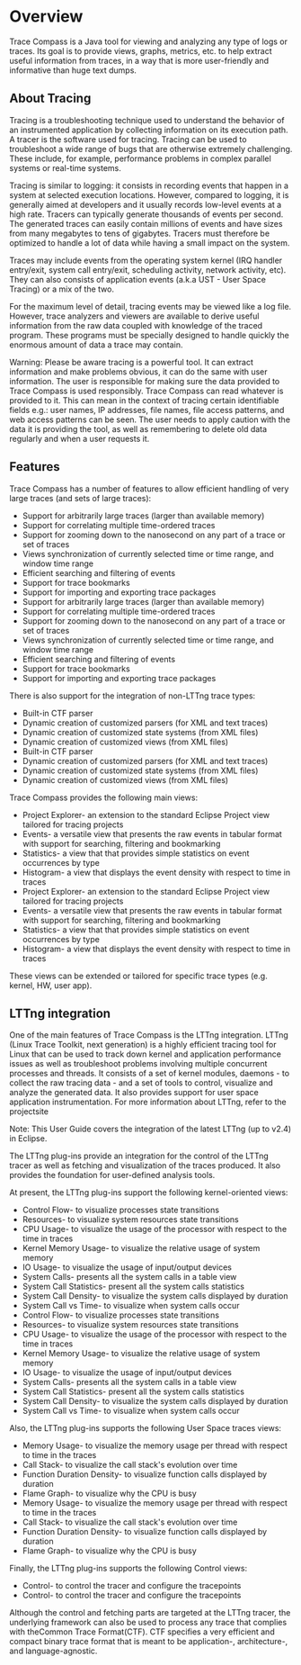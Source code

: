 # Overview

Trace Compass is a Java tool for viewing and analyzing any type of logs or traces. Its goal is to provide views, graphs, metrics, etc. to help extract useful information from traces, in a way that is more user-friendly and informative than huge text dumps.

## About Tracing

Tracing is a troubleshooting technique used to understand the behavior of an instrumented application by collecting information on its execution path. A tracer is the software used for tracing. Tracing can be used to troubleshoot a wide range of bugs that are otherwise extremely challenging. These include, for example, performance problems in complex parallel systems or real-time systems.

Tracing is similar to logging: it consists in recording events that happen in a system at selected execution locations. However, compared to logging, it is generally aimed at developers and it usually records low-level events at a high rate. Tracers can typically generate thousands of events per second. The generated traces can easily contain millions of events and have sizes from many megabytes to tens of gigabytes. Tracers must therefore be optimized to handle a lot of data while having a small impact on the system.

Traces may include events from the operating system kernel (IRQ handler entry/exit, system call entry/exit, scheduling activity, network activity, etc). They can also consists of application events (a.k.a UST - User Space Tracing) or a mix of the two.

For the maximum level of detail, tracing events may be viewed like a log file. However, trace analyzers and viewers are available to derive useful information from the raw data coupled with knowledge of the traced program. These programs must be specially designed to handle quickly the enormous amount of data a trace may contain.

Warning: Please be aware tracing is a powerful tool. It can extract information and make problems obvious, it can do the same with user information. The user is responsible for making sure the data provided to Trace Compass is used responsibly. Trace Compass can read whatever is provided to it. This can mean in the context of tracing certain identifiable fields e.g.: user names, IP addresses, file names, file access patterns, and web access patterns can be seen. The user needs to apply caution with the data it is providing the tool, as well as remembering to delete old data regularly and when a user requests it.

## Features

Trace Compass has a number of features to allow efficient handling of very large traces (and sets of large traces):
- Support for arbitrarily large traces (larger than available memory)
- Support for correlating multiple time-ordered traces
- Support for zooming down to the nanosecond on any part of a trace or set of traces
- Views synchronization of currently selected time or time range, and window time range
- Efficient searching and filtering of events
- Support for trace bookmarks
- Support for importing and exporting trace packages
- Support for arbitrarily large traces (larger than available memory)
- Support for correlating multiple time-ordered traces
- Support for zooming down to the nanosecond on any part of a trace or set of traces
- Views synchronization of currently selected time or time range, and window time range
- Efficient searching and filtering of events
- Support for trace bookmarks
- Support for importing and exporting trace packages

There is also support for the integration of non-LTTng trace types:
- Built-in CTF parser
- Dynamic creation of customized parsers (for XML and text traces)
- Dynamic creation of customized state systems (from XML files)
- Dynamic creation of customized views (from XML files)
- Built-in CTF parser
- Dynamic creation of customized parsers (for XML and text traces)
- Dynamic creation of customized state systems (from XML files)
- Dynamic creation of customized views (from XML files)

Trace Compass provides the following main views:
- Project Explorer- an extension to the standard Eclipse Project view tailored for tracing projects
- Events- a versatile view that presents the raw events in tabular format with support for searching, filtering and bookmarking
- Statistics- a view that that provides simple statistics on event occurrences by type
- Histogram- a view that displays the event density with respect to time in traces
- Project Explorer- an extension to the standard Eclipse Project view tailored for tracing projects
- Events- a versatile view that presents the raw events in tabular format with support for searching, filtering and bookmarking
- Statistics- a view that that provides simple statistics on event occurrences by type
- Histogram- a view that displays the event density with respect to time in traces

These views can be extended or tailored for specific trace types (e.g. kernel, HW, user app).

## LTTng integration

One of the main features of Trace Compass is the LTTng integration. LTTng (Linux Trace Toolkit, next generation) is a highly efficient tracing tool for Linux that can be used to track down kernel and application performance issues as well as troubleshoot problems involving multiple concurrent processes and threads. It consists of a set of kernel modules, daemons - to collect the raw tracing data - and a set of tools to control, visualize and analyze the generated data. It also provides support for user space application instrumentation.
			For more information about LTTng, refer to the projectsite

Note: This User Guide covers the integration of the latest LTTng (up to v2.4) in Eclipse.

The LTTng plug-ins provide an integration for the control of the LTTng tracer as well as fetching and visualization of the traces produced. It also provides the foundation for user-defined analysis tools.

At present, the LTTng plug-ins support the following kernel-oriented views:
- Control Flow- to visualize processes state transitions
- Resources- to visualize system resources state transitions
- CPU Usage- to visualize the usage of the processor with respect to the time in traces
- Kernel Memory Usage- to visualize the relative usage of system memory
- IO Usage- to visualize the usage of input/output devices
- System Calls- presents all the system calls in a table view
- System Call Statistics- present all the system calls statistics
- System Call Density- to visualize the system calls displayed by duration
- System Call vs Time- to visualize when system calls occur
- Control Flow- to visualize processes state transitions
- Resources- to visualize system resources state transitions
- CPU Usage- to visualize the usage of the processor with respect to the time in traces
- Kernel Memory Usage- to visualize the relative usage of system memory
- IO Usage- to visualize the usage of input/output devices
- System Calls- presents all the system calls in a table view
- System Call Statistics- present all the system calls statistics
- System Call Density- to visualize the system calls displayed by duration
- System Call vs Time- to visualize when system calls occur

Also, the LTTng plug-ins supports the following User Space traces views:
- Memory Usage- to visualize the memory usage per thread with respect to time in the traces
- Call Stack- to visualize the call stack's evolution over time
- Function Duration Density- to visualize function calls displayed by duration
- Flame Graph- to visualize why the CPU is busy
- Memory Usage- to visualize the memory usage per thread with respect to time in the traces
- Call Stack- to visualize the call stack's evolution over time
- Function Duration Density- to visualize function calls displayed by duration
- Flame Graph- to visualize why the CPU is busy

Finally, the LTTng plug-ins supports the following Control views:
- Control- to control the tracer and configure the tracepoints
- Control- to control the tracer and configure the tracepoints

Although the control and fetching parts are targeted at the LTTng tracer, the underlying framework can also be used to process any trace that complies with theCommon Trace Format(CTF). CTF specifies a very efficient and compact binary trace format that is meant to be application-, architecture-, and language-agnostic.